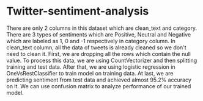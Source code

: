 # Twitter-sentiment-analysis
There are only 2 columns in this dataset which are clean_text and category. There are 3 types of sentiments which are Positive, Neutral and Negative which are labeled as 1, 0 and -1 respectively in category column. In clean_text column, all the data of tweets is already cleaned so we don't need to clean it. First, we are dropping all the rows which contain the null value. To process this data, we are using CountVectorizer and then splitting training and test data. After that, we are using logistic regression in OneVsRestClassifier to train model on training data. At last, we are predicting sentiment from test data and achieved almost 95.2% accuracy on it. We can use confusion matrix to analyze performance of our trained model.
